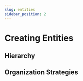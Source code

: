 ```yaml
---
slug: entities
sidebar_position: 2
---
```


# Creating Entities

## Hierarchy

## Organization Strategies